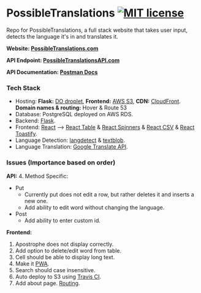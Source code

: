 # PossibleTranslations [![MIT license](https://img.shields.io/badge/license-MIT-lightgrey.svg)](https://raw.githubusercontent.com/qirh/pt/master/LICENSE)

Repo for PossibleTranslations, a full stack website that takes user input, detects the language it's in and translates it.

**Website: [PossibleTranslations.com](PossibleTranslations.com)**

**API Endpoint: [PossibleTranslationsAPI.com](https://possibletranslationsapi.com)**

**API Documentation: [Postman Docs](https://documenter.getpostman.com/view/4826790/RWMLL6on)**

### Tech Stack
* Hosting: **Flask:** [DO droplet](https://possibletranslationsapi.com), **Frontend:** [AWS S3](http://possibletranslations.com.s3-website-us-east-1.amazonaws.com), **CDN:** [CloudFront](https://possibletranslations.com). **Domain names & routing:** Hover & Route 53
* Database: PostgreSQL deployed on AWS RDS.
* Backend: [Flask](http://flask.pocoo.org).
* Frontend: [React](https://reactjs.org/) --> [React Table](https://react-table.js.org) & [React Spinners](https://www.npmjs.com/package/react-spinners) & [React CSV](https://www.npmjs.com/package/react-csv) & [React Toastify](https://github.com/fkhadra/react-toastify).
* Language Detection: [langdetect](https://pypi.org/project/langdetect) & [textblob](https://textblob.readthedocs.io/en/dev).
* Language Translation: [Google Translate API](https://cloud.google.com/translate/docs).


### Issues (Importance based on order)

**API:**
4. Method Specific:
  * Put
    * Currently put does not edit a row, but rather deletes it and inserts a new one.
    * Add ability to edit word without changing the language.
  * Post
    * Add ability to enter custom id.

**Frontend:**
1. Apostrophe does not display correctly.
2. Add option to delete/edit word from table.
3. Cell should be able to display long text.
3. Make it [PWA](https://developers.google.com/web/progressive-web-apps).
4. Search should case insensitive.
5. Auto deploy to S3 using [Travis CI](https://docs.travis-ci.com/user/deployment/s3/).
6. Add about page. [Routing](https://medium.com/@krithix/multi-page-website-with-react-in-2017-f6f2af326526).

